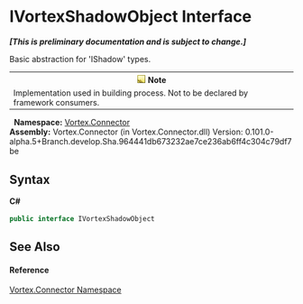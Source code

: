 # IVortexShadowObject Interface
 _**\[This is preliminary documentation and is subject to change.\]**_

Basic abstraction for 'IShadow' types.
&nbsp;<table><tr><th>![Note](media/AlertNote.png) Note</th></tr><tr><td>Implementation used in building process. Not to be declared by framework consumers.</td></tr></table>&nbsp;
**Namespace:**&nbsp;<a href="N_Vortex_Connector.md">Vortex.Connector</a><br />**Assembly:**&nbsp;Vortex.Connector (in Vortex.Connector.dll) Version: 0.101.0-alpha.5+Branch.develop.Sha.964441db673232ae7ce236ab6ff4c304c79df7be

## Syntax

**C#**<br />
``` C#
public interface IVortexShadowObject
```


## See Also


#### Reference
<a href="N_Vortex_Connector.md">Vortex.Connector Namespace</a><br />